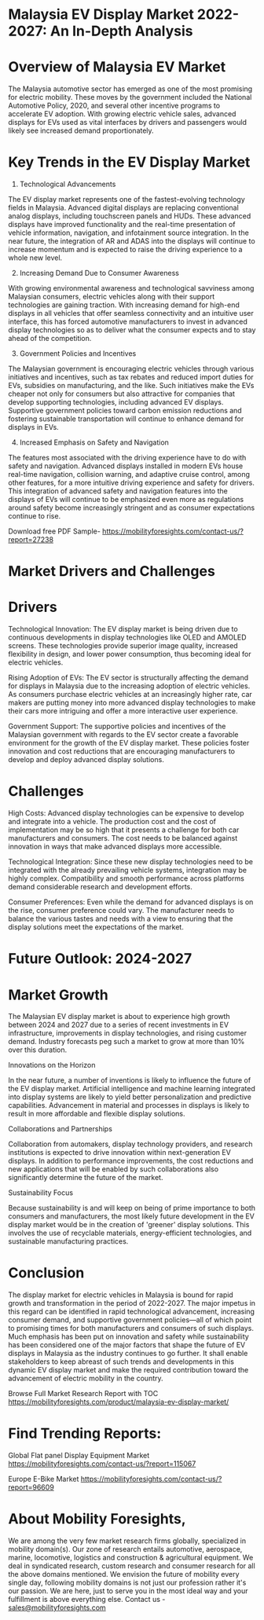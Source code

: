 # Malaysia EV Display Market 2022-2027: An In-Depth Analysis

# Overview of Malaysia EV Market

The Malaysia automotive sector has emerged as one of the most promising for electric mobility. These moves by the government included the National Automotive Policy, 2020, and several other incentive programs to accelerate EV adoption. With growing electric vehicle sales, advanced displays for EVs used as vital interfaces by drivers and passengers would likely see increased demand proportionately.

# Key Trends in the EV Display Market

1. Technological Advancements

The EV display market represents one of the fastest-evolving technology fields in Malaysia. Advanced digital displays are replacing conventional analog displays, including touchscreen panels and HUDs. These advanced displays have improved functionality and the real-time presentation of vehicle information, navigation, and infotainment source integration. In the near future, the integration of AR and ADAS into the displays will continue to increase momentum and is expected to raise the driving experience to a whole new level.

2. Increasing Demand Due to Consumer Awareness

With growing environmental awareness and technological savviness among Malaysian consumers, electric vehicles along with their support technologies are gaining traction. With increasing demand for high-end displays in all vehicles that offer seamless connectivity and an intuitive user interface, this has forced automotive manufacturers to invest in advanced display technologies so as to deliver what the consumer expects and to stay ahead of the competition.

3. Government Policies and Incentives

The Malaysian government is encouraging electric vehicles through various initiatives and incentives, such as tax rebates and reduced import duties for EVs, subsidies on manufacturing, and the like. Such initiatives make the EVs cheaper not only for consumers but also attractive for companies that develop supporting technologies, including advanced EV displays. Supportive government policies toward carbon emission reductions and fostering sustainable transportation will continue to enhance demand for displays in EVs.

4. Increased Emphasis on Safety and Navigation

The features most associated with the driving experience have to do with safety and navigation. Advanced displays installed in modern EVs house real-time navigation, collision warning, and adaptive cruise control, among other features, for a more intuitive driving experience and safety for drivers. This integration of advanced safety and navigation features into the displays of EVs will continue to be emphasized even more as regulations around safety become increasingly stringent and as consumer expectations continue to rise.

Download free PDF Sample- https://mobilityforesights.com/contact-us/?report=27238

# Market Drivers and Challenges

# Drivers

Technological Innovation: The EV display market is being driven due to continuous developments in display technologies like OLED and AMOLED screens. These technologies provide superior image quality, increased flexibility in design, and lower power consumption, thus becoming ideal for electric vehicles.

Rising Adoption of EVs: The EV sector is structurally affecting the demand for displays in Malaysia due to the increasing adoption of electric vehicles. As consumers purchase electric vehicles at an increasingly higher rate, car makers are putting money into more advanced display technologies to make their cars more intriguing and offer a more interactive user experience.

Government Support: The supportive policies and incentives of the Malaysian government with regards to the EV sector create a favorable environment for the growth of the EV display market. These policies foster innovation and cost reductions that are encouraging manufacturers to develop and deploy advanced display solutions.

# Challenges

High Costs: Advanced display technologies can be expensive to develop and integrate into a vehicle. The production cost and the cost of implementation may be so high that it presents a challenge for both car manufacturers and consumers. The cost needs to be balanced against innovation in ways that make advanced displays more accessible.

Technological Integration: Since these new display technologies need to be integrated with the already prevailing vehicle systems, integration may be highly complex. Compatibility and smooth performance across platforms demand considerable research and development efforts.

Consumer Preferences: Even while the demand for advanced displays is on the rise, consumer preference could vary. The manufacturer needs to balance the various tastes and needs with a view to ensuring that the display solutions meet the expectations of the market.

# Future Outlook: 2024-2027

# Market Growth

The Malaysian EV display market is about to experience high growth between 2024 and 2027 due to a series of recent investments in EV infrastructure, improvements in display technologies, and rising customer demand. Industry forecasts peg such a market to grow at more than 10% over this duration.

Innovations on the Horizon

In the near future, a number of inventions is likely to influence the future of the EV display market. Artificial intelligence and machine learning integrated into display systems are likely to yield better personalization and predictive capabilities. Advancement in material and processes in displays is likely to result in more affordable and flexible display solutions.

Collaborations and Partnerships

Collaboration from automakers, display technology providers, and research institutions is expected to drive innovation within next-generation EV displays. In addition to performance improvements, the cost reductions and new applications that will be enabled by such collaborations also significantly determine the future of the market.

Sustainability Focus

Because sustainability is and will keep on being of prime importance to both consumers and manufacturers, the most likely future development in the EV display market would be in the creation of 'greener' display solutions. This involves the use of recyclable materials, energy-efficient technologies, and sustainable manufacturing practices.

# Conclusion

The display market for electric vehicles in Malaysia is bound for rapid growth and transformation in the period of 2022-2027. The major impetus in this regard can be identified in rapid technological advancement, increasing consumer demand, and supportive government policies—all of which point to promising times for both manufacturers and consumers of such displays. Much emphasis has been put on innovation and safety while sustainability has been considered one of the major factors that shape the future of EV displays in Malaysia as the industry continues to go further. It shall enable stakeholders to keep abreast of such trends and developments in this dynamic EV display market and make the required contribution toward the advancement of electric mobility in the country.

Browse Full Market Research Report with TOC https://mobilityforesights.com/product/malaysia-ev-display-market/


# Find Trending Reports:

Global Flat panel Display Equipment Market https://mobilityforesights.com/contact-us/?report=115067


Europe E-Bike Market https://mobilityforesights.com/contact-us/?report=96609





# About Mobility Foresights,
We are among the very few market research firms globally, specialized in mobility domain(s). Our zone of research entails automotive, aerospace, marine, locomotive, logistics and construction & agricultural equipment. We deal in syndicated research, custom research and consumer research for all the above domains mentioned.
We envision the future of mobility every single day, following mobility domains is not just our profession rather it's our passion. We are here, just to serve you in the most ideal way and your fulfillment is above everything else. Contact us -  sales@mobilityforesights.com
